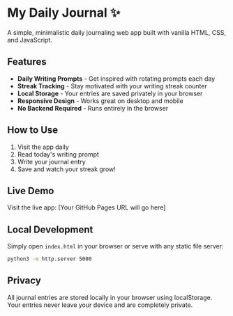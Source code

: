 # My Daily Journal ✨

A simple, minimalistic daily journaling web app built with vanilla HTML, CSS, and JavaScript.

## Features

- **Daily Writing Prompts** - Get inspired with rotating prompts each day
- **Streak Tracking** - Stay motivated with your writing streak counter
- **Local Storage** - Your entries are saved privately in your browser
- **Responsive Design** - Works great on desktop and mobile
- **No Backend Required** - Runs entirely in the browser

## How to Use

1. Visit the app daily
2. Read today's writing prompt
3. Write your journal entry
4. Save and watch your streak grow!

## Live Demo

Visit the live app: [Your GitHub Pages URL will go here]

## Local Development

Simply open `index.html` in your browser or serve with any static file server:

```bash
python3 -m http.server 5000
```

## Privacy

All journal entries are stored locally in your browser using localStorage. Your entries never leave your device and are completely private.